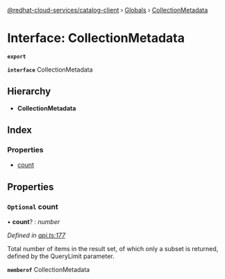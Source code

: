 [@redhat-cloud-services/catalog-client](../README.md) › [Globals](../globals.md) › [CollectionMetadata](collectionmetadata.md)

# Interface: CollectionMetadata

**`export`** 

**`interface`** CollectionMetadata

## Hierarchy

* **CollectionMetadata**

## Index

### Properties

* [count](collectionmetadata.md#optional-count)

## Properties

### `Optional` count

• **count**? : *number*

*Defined in [api.ts:177](https://github.com/RedHatInsights/javascript-clients/blob/master/packages/catalog/api.ts#L177)*

Total number of items in the result set, of which only a subset is returned, defined by the QueryLimit parameter.

**`memberof`** CollectionMetadata
